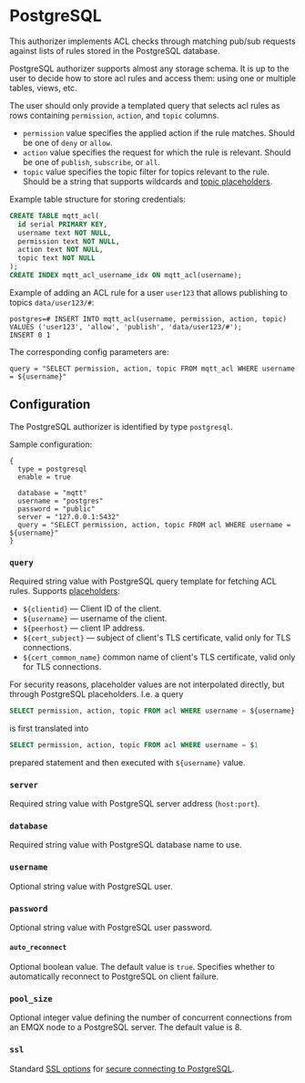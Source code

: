 # PostgreSQL

This authorizer implements ACL checks through matching pub/sub requests against lists of rules stored in the
PostgreSQL database.

PostgreSQL authorizer supports almost any storage schema. It is up to the user to decide how to store acl rules
and access them: using one or multiple tables, views, etc.

The user should only provide a templated query that selects acl rules as rows containing
`permission`, `action`, and `topic` columns.
* `permission` value specifies the applied action if the rule matches. Should be one of `deny` or `allow`.
* `action` value specifies the request for which the rule is relevant. Should be one of `publish`, `subscribe`, or `all`.
* `topic` value specifies the topic filter for topics relevant to the rule. Should be a string that supports wildcards and
[topic placeholders](./authz.md#topic-placeholders).

Example table structure for storing credentials:

```sql
CREATE TABLE mqtt_acl(
  id serial PRIMARY KEY,
  username text NOT NULL,
  permission text NOT NULL,
  action text NOT NULL,
  topic text NOT NULL
);
CREATE INDEX mqtt_acl_username_idx ON mqtt_acl(username);
```

Example of adding an ACL rule for a user `user123` that allows publishing to topics `data/user123/#`:
```
postgres=# INSERT INTO mqtt_acl(username, permission, action, topic) VALUES ('user123', 'allow', 'publish', 'data/user123/#');
INSERT 0 1
```

The corresponding config parameters are:
```
query = "SELECT permission, action, topic FROM mqtt_acl WHERE username = ${username}"
```

## Configuration

The PostgreSQL authorizer is identified by type `postgresql`.

Sample configuration:

```
{
  type = postgresql
  enable = true

  database = "mqtt"
  username = "postgres"
  password = "public"
  server = "127.0.0.1:5432"
  query = "SELECT permission, action, topic FROM acl WHERE username = ${username}"
}
```

### `query`

Required string value with PostgreSQL query template for fetching ACL rules. Supports [placeholders](./authz.md#authorization-placeholders):
* `${clientid}` — Client ID of the client.
* `${username}` — username of the client.
* `${peerhost}` — client IP address.
* `${cert_subject}` — subject of client's TLS certificate, valid only for TLS connections.
* `${cert_common_name}` common name of client's TLS certificate, valid only for TLS connections.

For security reasons, placeholder values are not interpolated directly, but through PostgreSQL placeholders.
I.e. a query
```sql
SELECT permission, action, topic FROM acl WHERE username = ${username}
```
is first translated into
```sql
SELECT permission, action, topic FROM acl WHERE username = $1
```
prepared statement and then executed with `${username}` value.

### `server`

Required string value with PostgreSQL server address (`host:port`).

### `database`

Required string value with PostgreSQL database name to use.

### `username`

Optional string value with PostgreSQL user.

### `password`

Optional string value with PostgreSQL user password.

#### `auto_reconnect`

Optional boolean value. The default value is `true`. Specifies whether to automatically reconnect to
PostgreSQL on client failure.

### `pool_size`

Optional integer value defining the number of concurrent connections from an EMQX node to a PostgreSQL server.
The default value is 8.

### `ssl`

Standard [SSL options](../ssl.md) for [secure connecting to PostgreSQL](https://www.postgresql.org/docs/current/ssl-tcp.html).
